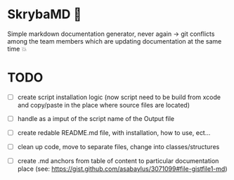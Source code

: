 # SkrybaMD 📝
Simple markdown documentation generator, never again -> git conflicts among the team members which are updating documentation at the same time 💥

# TODO
- [ ] create script installation logic (now script need to be build from xcode and copy/paste in the place where source files are located)
- [ ] handle as a imput of the script name of the Output file
- [ ] create redable README.md file, with installation, how to use, ect...
- [ ] clean up code, move to separate files, change into classes/structures
- [ ] create .md anchors from table of content to particular documentation place (see: https://gist.github.com/asabaylus/3071099#file-gistfile1-md)

